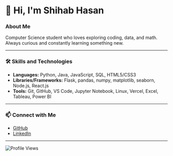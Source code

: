 <div id="toc">
  <ul align="left" style="list-style: none">
    <summary>
      <h1>👋 Hi, I'm Shihab Hasan</h1>
    </summary>
  </ul>
</div>

<h3 align="left">About Me</h3>

<p align="left">
Computer Science student who loves exploring coding, data, and math. Always curious and constantly learning something new.
</p>

---

<h3 align="left">🛠️ Skills and Technologies</h3>

- **Languages:** Python, Java, JavaScript, SQL, HTML5/CSS3
- **Libraries/Frameworks:** Flask, pandas, numpy, matplotlib, seaborn, Node.js, React.js
- **Tools:** Git, GitHub, VS Code, Jupyter Notebook, Linux, Vercel, Excel, Tableau, Power BI

---

<h3 align="left">📫 Connect with Me</h3>

- [GitHub](https://github.com/shihabhasan0161)
- [LinkedIn](https://www.linkedin.com/in/shihab-hasan-8444b2204/)

---

<p align="left">
  <img src="https://komarev.com/ghpvc/?username=shihabhasan0161&label=Profile%20views&color=61DAFB&style=flat" alt="Profile Views" />
</p>
